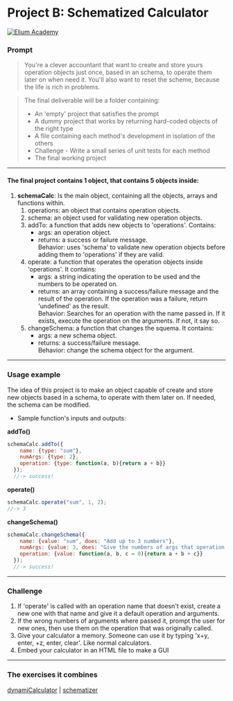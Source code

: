 # Project B: Schematized Calculator

[![Elium Academy](http://www.zoomby.es/img/Elium-Logo-200-px-Black-PNG.png)](http://www.elium.academy)


### Prompt

> You're a clever accountant that want to create and store yours operation objects just once, based in an schema, to operate them later on when need it. You'll also want to reset the scheme, because the life is rich in problems.  
  
> The final deliverable will be a folder containing:  
>   * An 'empty' project that satisfies the prompt  
>   * A dummy project that works by returning hard-coded objects of the right type  
>   * A file containing each method's development in isolation of the others  
>   * Challenge - Write a small series of unit tests for each method  
>   * The final working project  
	

---

#### The final project contains 1 object, that contains 5 objects inside:  

1. **schemaCalc**: Is the main object, containing all the objects, arrays and functions within.  
   1. operations: an object that contains operation objects.  
   2. schema: an object used for validating new operation objects.  
   3. addTo: a function that adds new objects to 'operations'. Contains:  
		- args: an operation object.  
		- returns: a success or failure message.  
Behavior: uses 'schema' to validate new operation objects before adding them to 'operations' if they are valid.  
   4. operate: a function that operates the operation objects inside 'operations'. It contains:  
  		- args: a string indicating the operation to be used and the numbers to be operated on.  
  		- returns: an array containing a success/failure message and the result of the operation. If the operation was a failure, return 'undefined' as the result.  
Behavior: Searches for an operation with the name passed in. If it exists, execute the operation on the arguments. If not, it say so.  
   5. changeSchema: a function that changes the squema. It contains:  
		- args: a new schema object.  
		- returns: a success/failure message.  
Behavior: change the schema object for the argument.  

---

### Usage example

The idea of this project is to make an object capable of create and store new objects based in a schema, to operate with them later on. If needed, the schema can be modified.

 * Sample function's inputs and outputs:  

 **addTo()**  

```javascript
schemaCalc.addTo({
    name: {type: "sum"},
    numArgs: {type: 2},
    operation: {type: function(a, b){return a + b}}
  });
  //-> success!
```
**operate()**  

```javascript
schemaCalc.operate("sum", 1, 2);
//-> 3
```
**changeSchema()**  

```javascript
schemaCalc.changeSchema({
    name: {value: "sum", does: "Add up to 3 numbers"},
    numArgs: {value: 3, does: "Give the numbers of args that operation takes"},
    operation: {value: function(a, b, c = 0){return a + b + c}}
  });
  //-> success!
```

---

### Challenge

1. If 'operate' is called with an operation name that doesn't exist, create a new one with that name and give it a default operation and arguments.  
2. If the wrong numbers of arguments where passed it, prompt the user for new ones, then use them on the operation that was originally called.    
3. Give your calculator a memory.  Someone can use it by typing 'x+y, enter, +z, enter, clear'.  Like normal calculators.  
4. Embed your calculator in an HTML file to make a GUI

---

### The exercises it combines

[dynamiCalculator](https://github.com/gloaysa/demoPorfolio/tree/prompt-style/ph1-nonode/ph1w1/dynamiCalculator)  |  [schematizer](https://github.com/gloaysa/demoPorfolio/tree/prompt-style/ph1-nonode/ph1w1/schematizer)
